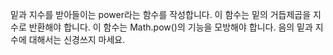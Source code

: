 밑과 지수를 받아들이는 power라는 함수를 작성합니다. 이 함수는 밑의 거듭제곱을 지수로 반환해야 합니다. 이 함수는 Math.pow()의 기능을 모방해야 합니다. 음의 밑과 지수에 대해서는 신경쓰지 마세요.
